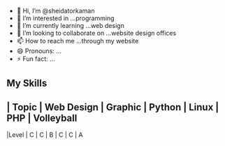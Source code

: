 - 👋 Hi, I’m @sheidatorkaman
- 👀 I’m interested in ...programming
- 🌱 I’m currently learning ...web design
- 💞️ I’m looking to collaborate on ...website design offices
- 📫 How to reach me ...through my website
- 😄 Pronouns: ...
- ⚡ Fun fact: ...

## My Skills
| Topic |  Web Design | Graphic | Python | Linux | PHP | Volleyball
--------------------------------------------------------------------
|Level  |    C        |  C      |  B     |  C    | C   |  A

<!---
sheidatorkaman/sheidatorkaman is a ✨ special ✨ repository because its `README.md` (this file) appears on your GitHub profile.
You can click the Preview link to take a look at your changes.
--->
